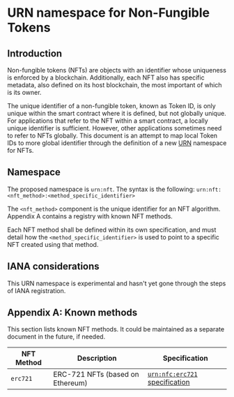 # URN namespace for Non-Fungible Tokens

## Introduction

Non-fungible tokens (NFTs) are objects with an identifier whose uniqueness is enforced by a blockchain. Additionally, each NFT also has specific metadata, also defined on its host blockchain, the most important of which is its owner.

The unique identifier of a non-fungible token, known as Token ID, is only unique within the smart contract where it is defined, but not globally unique. For applications that refer to the NFT within a smart contract, a locally unique identifier is sufficient. However, other applications sometimes need to refer to NFTs globally. This document is an attempt to map local Token IDs to more global identifier through the definition of a new [URN](https://datatracker.ietf.org/doc/html/rfc8141) namespace for NFTs.

## Namespace

The proposed namespace is `urn:nft`. The syntax is the following:
 `urn:nft:<nft_method>:<method_specific_identifier>`

The `<nft_method>` component is the unique identifier for an NFT algorithm. Appendix A contains a registry with known NFT methods.

Each NFT method shall be defined within its own specification, and must detail how the `<method_specific_identifier>` is used to point to a specific NFT created using that method.

## IANA considerations

This URN namespace is experimental and hasn't yet gone through the steps of IANA registration.

## Appendix A: Known methods

This section lists known NFT methods. It could be maintained as a separate document in the future, if needed.

| NFT Method | Description | Specification
|------------|-------------|--------------
| `erc721`   | ERC-721 NFTs (based on Ethereum) | [`urn:nfc:erc721` specification](urn-nft-erc721.md)
